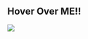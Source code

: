## Hover Over ME!!
<kdb>
<img src="https://github.com/user-attachments/assets/667e84aa-9d77-4759-8760-41613eb75842" />
</kdb>
